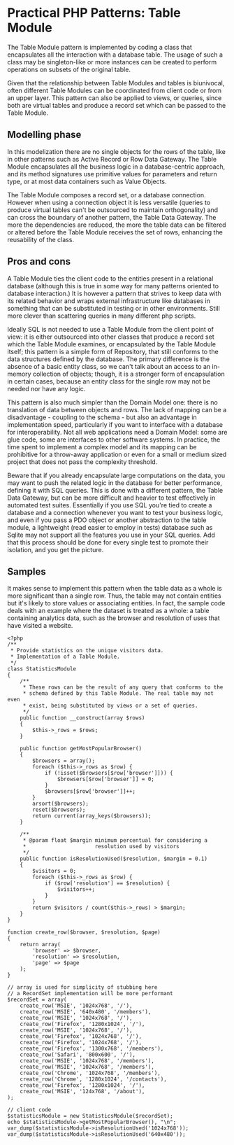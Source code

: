 # Practical PHP Patterns: Table Module

The Table Module pattern is implemented by coding a class that encapsulates all the interaction with a database table. The usage of such a class may be singleton-like or more instances can be created to perform operations on subsets of the original table.

Given that the relationship between Table Modules and tables is biunivocal, often different Table Modules can be coordinated from client code or from an upper layer. This pattern can also be applied to views, or queries, since both are virtual tables and produce a record set which can be passed to the Table Module.

## Modelling phase

In this modelization there are no single objects for the rows of the table, like in other patterns such as Active Record or Row Data Gateway. The Table Module encapsulates all the business logic in a database-centric approach, and its method signatures use primitive values for parameters and return type, or at most data containers such as Value Objects.

The Table Module composes a record set, or a database connection. However when using a connection object it is less versatile (queries to produce virtual tables can't be outsourced to maintain orthogonality) and can cross the boundary of another pattern, the Table Data Gateway. The more the dependencies are reduced, the more the table data can be filtered or altered before the Table Module receives the set of rows, enhancing the reusability of the class.

## Pros and cons

A Table Module ties the client code to the entities present in a relational database (although this is true in some way for many patterns oriented to database interaction.) It is however a pattern that strives to keep data with its related behavior and wraps external infrastructure like databases in something that can be substituted in testing or in other environments. Still more clever than scattering queries in many different php scripts.

Ideally SQL is not needed to use a Table Module from the client point of view: it is either outsourced into other classes that produce a record set which the Table Module examines, or encapsulated by the Table Module itself; this pattern is a simple form of Repository, that still conforms to the data structures defined by the database. The primary difference is the absence of a basic entity class, so we can't talk about an access to an in-memory collection of objects; though, it is a stronger form of encapsulation in certain cases, because an entity class for the single row may not be needed nor have any logic.

This pattern is also much simpler than the Domain Model one: there is no translation of data between objects and rows. The lack of mapping can be a disadvantage - coupling to the schema - but also an advantage in implementation speed, particularly if you want to interface with a database for interoperability. Not all web applications need a Domain Model: some are glue code, some are interfaces to other software systems. In practice, the time spent to implement a complex model and its mapping can be prohibitive for a throw-away application or even for a small or medium sized project that does not pass the complexity threshold.

Beware that if you already encapsulate large computations on the data, you may want to push the related logic in the database for better performance, defining it with SQL queries. This is done with a different pattern, the Table Data Gateway, but can be more difficult and heavier to test effectively in automated test suites. Essentially if you use SQL you're tied to create a database and a connection whenever you want to test your business logic, and even if you pass a PDO object or another abstraction to the table module, a lightweight (read easier to employ in tests) database such as Sqlite may not support all the features you use in your SQL queries. Add that this process should be done for every single test to promote their isolation, and you get the picture.

## Samples

It makes sense to implement this pattern when the table data as a whole is more significant than a single row. Thus, the table may not contain entities but it's likely to store values or associating entities. In fact, the sample code deals with an example where the dataset is treated as a whole: a table containing analytics data, such as the browser and resolution of uses that have visited a website.

    <?php
    /**
     * Provide statistics on the unique visitors data. 
     * Implementation of a Table Module.
     */
    class StatisticsModule
    {
        /**
         * These rows can be the result of any query that conforms to the 
         * schema defined by this Table Module. The real table may not even
         * exist, being substituted by views or a set of queries.
         */
        public function __construct(array $rows)
        {
            $this->_rows = $rows;
        }
    
        public function getMostPopularBrowser()
        {
            $browsers = array();
            foreach ($this->_rows as $row) {
                if (!isset($browsers[$row['browser']])) {
                    $browsers[$row['browser']] = 0;
                }
                $browsers[$row['browser']]++;
            }
            arsort($browsers);
            reset($browsers);
            return current(array_keys($browsers));
        }
    
        /**
         * @param float $margin minimum percentual for considering a
         *                      resolution used by visitors
         */
        public function isResolutionUsed($resolution, $margin = 0.1)
        {
            $visitors = 0;
            foreach ($this->_rows as $row) {
                if ($row['resolution'] == $resolution) {
                    $visitors++;
                }
            }
            return $visitors / count($this->_rows) > $margin;
        }
    }
    
    function create_row($browser, $resolution, $page)
    {
        return array(
            'browser' => $browser,
            'resolution' => $resolution,
            'page' => $page
        );
    }
    
    // array is used for simplicity of stubbing here
    // a RecordSet implementation will be more performant
    $recordSet = array(
        create_row('MSIE', '1024x768', '/'),
        create_row('MSIE', '640x480', '/members'),
        create_row('MSIE', '1024x768', '/'),
        create_row('Firefox', '1280x1024', '/'),
        create_row('MSIE', '1024x768', '/'),
        create_row('Firefox', '1024x768', '/'),
        create_row('Firefox', '1024x768', '/'),
        create_row('Firefox', '1300x768', '/members'),
        create_row('Safari', '800x600', '/'),
        create_row('MSIE', '1024x768', '/members'),
        create_row('MSIE', '1024x768', '/members'),
        create_row('Chrome', '1024x768', '/members'),
        create_row('Chrome', '1280x1024', '/contacts'),
        create_row('Firefox', '1280x1024', '/'),
        create_row('MSIE', '124x768', '/about'),
    );
    
    // client code
    $statisticsModule = new StatisticsModule($recordSet);
    echo $statisticsModule->getMostPopularBrowser(), "\n";
    var_dump($statisticsModule->isResolutionUsed('1024x768'));
    var_dump($statisticsModule->isResolutionUsed('640x480'));
